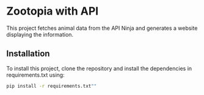 # Zootopia with API

This project fetches animal data from the API Ninja and generates a website displaying the information.

## Installation

To install this project, clone the repository and install the dependencies in requirements.txt using:

```bash
pip install -r requirements.txt""